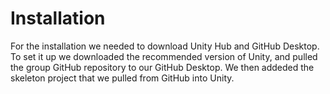 # Installation

For the installation we needed to download Unity Hub and GitHub Desktop. 
To set it up we downloaded the recommended version of Unity, and pulled the group GitHub repository to our GitHub Desktop.
We then addeded the skeleton project that we pulled from GitHub into Unity.

